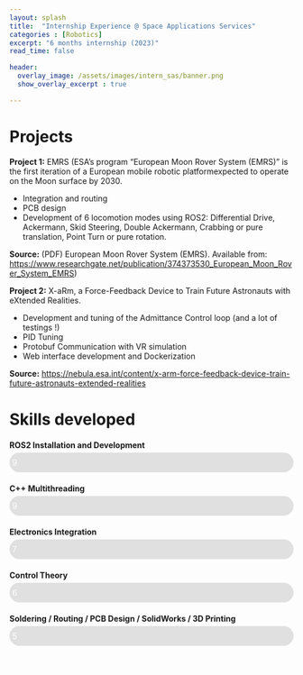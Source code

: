 ```yaml
---
layout: splash
title:  "Internship Experience @ Space Applications Services"
categories : [Robotics]
excerpt: "6 months internship (2023)"
read_time: false

header: 
  overlay_image: /assets/images/intern_sas/banner.png
  show_overlay_excerpt : true

---
```

# Projects 

**Project 1:** EMRS (ESA’s program “European Moon Rover System (EMRS)” is the first iteration of a European mobile robotic platformexpected to operate on the Moon surface by 2030.

- Integration and routing
- PCB design
- Development of 6 locomotion modes using ROS2: Differential Drive, Ackermann, Skid Steering, Double Ackermann, Crabbing or pure translation, Point Turn or pure rotation. 

**Source:** (PDF) European Moon Rover System (EMRS). Available from: https://www.researchgate.net/publication/374373530_European_Moon_Rover_System_EMRS)

**Project 2:** X-aRm, a Force-Feedback Device to Train Future Astronauts with eXtended Realities.

- Development and tuning of the Admittance Control loop (and a lot of testings !)
- PID Tuning
- Protobuf Communication with VR simulation
- Web interface development and Dockerization

**Source:** https://nebula.esa.int/content/x-arm-force-feedback-device-train-future-astronauts-extended-realities

# Skills developed 

<div class="skill-bar">
    <div class="skill-name">ROS2 Installation and Development</div>
    <div class="bar-container">
        <div class="bar" style="width: 90%;">90%</div>
    </div>
</div>

<div class="skill-bar">
    <div class="skill-name">C++ Multithreading</div>
    <div class="bar-container">
        <div class="bar" style="width: 90%;">90%</div>
    </div>
</div>

<div class="skill-bar">
    <div class="skill-name">Electronics Integration</div>
    <div class="bar-container">
        <div class="bar" style="width: 75%;">75%</div>
    </div>
</div>

<div class="skill-bar">
    <div class="skill-name">Control Theory</div>
    <div class="bar-container">
        <div class="bar" style="width: 60%;">60%</div>
    </div>
</div>

<div class="skill-bar">
    <div class="skill-name">Soldering / Routing / PCB Design / SolidWorks / 3D Printing</div>
    <div class="bar-container">
        <div class="bar" style="width: 50%;">50%</div>
    </div>
</div>

<style>
.skill-bar {
  margin: 20px 0;
}

.skill-name {
  font-weight: bold;
  margin-bottom: 5px;
}

.bar-container {
  background-color: #e0e0e0;
  border-radius: 25px;
  padding: 5px;
}

.bar {
  background-color: #4caf50;
  height: 25px;
  border-radius: 20px;
  line-height: 25px;
  color: white;
  text-align: center;
  width: 0;
  animation: fillBar 2s forwards;
}

@keyframes fillBar {
  from { width: 0; }
  to { width: var(--final-width); } /* Use the inline style for final width */
}
</style>